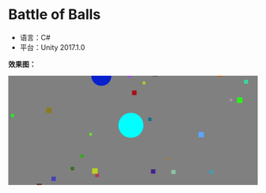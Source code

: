 # Battle of Balls

* 语言：C#
* 平台：Unity 2017.1.0



**效果图：**

![](https://github.com/Neil-Steven/Battle-of-Balls/blob/master/Screenshots/demo.gif)

